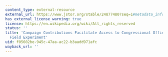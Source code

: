 ```yaml
---
content_type: external-resource
external_url: https://www.jstor.org/stable/24877480?seq=1#metadata_info_tab_contents
has_external_license_warning: true
license: https://en.wikipedia.org/wiki/All_rights_reserved
status: ''
title: 'Campaign Contributions Facilitate Access to Congressional Officials: A Randomized
  Field Experiment'
uid: f05602be-945c-47aa-ac22-b3aadd971afc
wayback_url: ''
---
```

